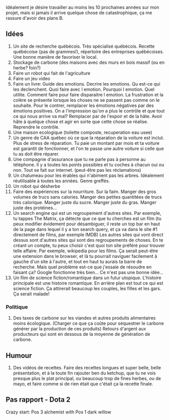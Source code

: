Idéalement je désire travailler au moins les 10 prochaines années sur mon projet, mais si jamais il arrive quelque chose de catastrophique, ça me rassure d'avoir des plans B.

## Idées

1. Un site de recherche québécois. Très spécialisé québécois. Recette québécoise (pas de grammes!), répertoire des entreprises québécoises. Une bonne manière de favoriser le local.
1. Stockage de carbone (des maisons avec des murs en bois massif (ou en herbe? foin?)
1. Faire un robot qui fait de l'agriculture
1. Faire un jeu video
1. Faire un livre: Guide des emotions. Decrire les emotions. Qu est-ce qui les declenchent. Quoi faire avec l emotion. Pourquoi l emotion. Quel utilite. Comment faire pour faire disparaitre l emotion.
La frustration et la colère se présente lorsque les choses ne se passent pas comme on le souhaite. Pour le contrer, remplacer les émotions négatives par des émotions positives. On a l'impression qu'on a plus le contrôle et que tout ce qui nous arrive va mal? Remplacer par de l'espoir et de la hâte. Avoir hâte à quelque chose et agir en sorte que cette chose se réalise. Reprendre le contrôle.
1. Une maison ecologique (toilette composte, recuperation eau usee)
1. Un genre de CAA québec où ce que la réparation de la voiture est inclut. Plus de stress de réparation. Tu paie un montant par mois et ta voiture est garantit de fonctionner, et l'on te passe une autre voiture si celle que tu as doit être réparer.
1. Une compagnie d'assurance que tu ne parle pas à personne au téléphone. Il y a toutes les points possibles et tu coches à chacun oui ou non. Tout se fait sur internet. (peut-être pas les réclamations)
1. Un chalumeau pour les érables qui n'abiment pas les arbres. Idéalement réutilisable à toutes les années. Genre greffés.
1. Un robot qui désherbe
1. Faire des expériences sur la nourriture. Sur la faim. Manger des gros volumes de trucs sans calories. Manger des petites quantitées de trucs très calorique. Manger juste du sucre. Manger juste du gras. Manger juste des protéines...
1. Un search engine qui est un regroupement d'autres sites. Par exemple, tu tappes The Matrix, ça détecte que ce que tu cherches est un film (tu peux modifier évidement pour désambiguer, il reste un top bar en haut de la page dans lequel il y a ton search query, et ça va dans le site #1 directement de films, par exemple IMDB) Les autres sites qui vont direct dessus sont d'autres sites qui sont des regroupements de choses. En te créant un compte, tu peux choisir c'est quoi ton site préféré pour trouver telle affaire. Par exemple, wikipedia pour les films. Ça serait peut-être une extension dans le browser, et là tu pourrait naviguer facilement à gauche d'un site à l'autre, et tout en haut tu aurais ta barre de recherche. Mais quel problème est-ce que j'essaie de résoudre en faisant ça? Google fonctionne très bien... Ce n'est pas une bonne idée...
1. Un film de science fiction/romantique dans un futur utopique. L'histoire principale est une histoire romantique. En arrière plan est tout ce qui est science fiction. Ça attirerait beaucoup les couples, les filles et les gars. Ça serait malade!

### Politique

1. Des taxes de carbone sur les viandes et autres produits alimentaires moins écologique. (Charger ce que ça coûte pour séquestrer le carbone générer par la production de ces produits) Retours d'argent aux producteurs qui sont en dessous de la moyenne de génération de carbone.

## Humour

1. Des vidéos de recettes. Faire des recettes longues et super belle, belle présentation, et à la toute fin rajouter ben du ketchup, que tu ne vois presque plus le plat principal, ou beaucoup trop de fines herbes, ou de mayo, et faire comme si de rien était que c'était ça la recette finale.

## Pas rapport - Dota 2

Crazy start: Pos 3 alchemist with Pos 1 dark willow
